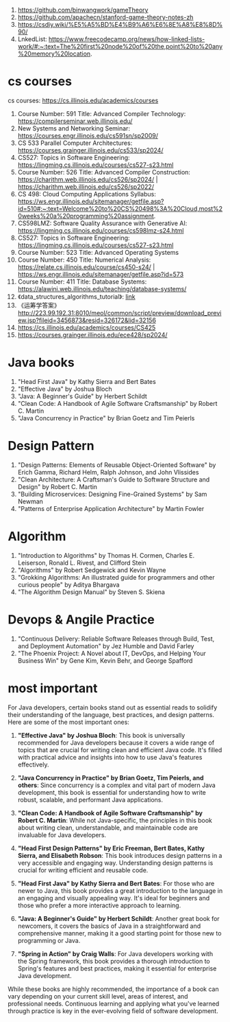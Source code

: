 
1. https://github.com/binwangwork/gameTheory
2. https://github.com/apachecn/stanford-game-theory-notes-zh
3. https://csdiy.wiki/%E5%A5%BD%E4%B9%A6%E6%8E%A8%E8%8D%90/
4. LnkedList: https://www.freecodecamp.org/news/how-linked-lists-work/#:~:text=The%20first%20node%20of%20the,point%20to%20any%20memory%20location.

# cs courses
cs courses: https://cs.illinois.edu/academics/courses
1. Course Number: 591 Title: Advanced Compiler Technology: https://compilerseminar.web.illinois.edu/
2. New Systems and Networking Seminar: https://courses.engr.illinois.edu/cs591sn/sp2009/
3. CS 533 Parallel Computer Architectures: https://courses.grainger.illinois.edu/cs533/sp2024/ 
4. CS527: Topics in Software Engineering: https://lingming.cs.illinois.edu/courses/cs527-s23.html
5. Course Number: 526 Title: Advanced Compiler Construction: https://charithm.web.illinois.edu/cs526/sp2024/ | https://charithm.web.illinois.edu/cs526/sp2022/
6. CS 498: Cloud Computing Applications Syllabus: https://ws.engr.illinois.edu/sitemanager/getfile.asp?id=510#:~:text=Welcome%20to%20CS%20498%3A%20Cloud,most%20weeks%20a%20programming%20assignment. 
7. CS598LMZ: Software Quality Assurance with Generative AI: https://lingming.cs.illinois.edu/courses/cs598lmz-s24.html
8. CS527: Topics in Software Engineering: https://lingming.cs.illinois.edu/courses/cs527-s23.html
9. Course Number: 523 Title: Advanced Operating Systems
10. Course Number: 450  Title: Numerical Analysis: https://relate.cs.illinois.edu/course/cs450-s24/ | https://ws.engr.illinois.edu/sitemanager/getfile.asp?id=573
11. Course Number: 411 Title: Database Systems: https://alawini.web.illinois.edu/teaching/database-systems/
12. 《data_structures_algorithms_tutorial》: [link](/000-Books/coding_Books/data_structures_algorithms_tutorial.pdf)
13. 《运筹学答案》http://223.99.192.31:8010/meol/common/script/preview/download_preview.jsp?fileid=3456873&resid=326172&lid=32156
14. https://cs.illinois.edu/academics/courses/CS425
15. https://courses.grainger.illinois.edu/ece428/sp2024/


# Java books
1. "Head First Java" by Kathy Sierra and Bert Bates
2. "Effective Java" by Joshua Bloch
3. "Java: A Beginner's Guide" by Herbert Schildt
4. "Clean Code: A Handbook of Agile Software Craftsmanship" by Robert C. Martin
5. "Java Concurrency in Practice" by Brian Goetz and Tim Peierls

# Design Pattern
1. "Design Patterns: Elements of Reusable Object-Oriented Software" by Erich Gamma, Richard Helm, Ralph Johnson, and John Vlissides
2. "Clean Architecture: A Craftsman's Guide to Software Structure and Design" by Robert C. Martin
3. "Building Microservices: Designing Fine-Grained Systems" by Sam Newman
4. "Patterns of Enterprise Application Architecture" by Martin Fowler


# Algorithm
1. "Introduction to Algorithms" by Thomas H. Cormen, Charles E. Leiserson, Ronald L. Rivest, and Clifford Stein
2. "Algorithms" by Robert Sedgewick and Kevin Wayne
3. "Grokking Algorithms: An illustrated guide for programmers and other curious people" by Aditya Bhargava
4. "The Algorithm Design Manual" by Steven S. Skiena

# Devops & Angile Practice
1. "Continuous Delivery: Reliable Software Releases through Build, Test, and Deployment Automation" by Jez Humble and David Farley
2. "The Phoenix Project: A Novel about IT, DevOps, and Helping Your Business Win" by Gene Kim, Kevin Behr, and George Spafford


# most important
For Java developers, certain books stand out as essential reads to solidify their understanding of the language, best practices, and design patterns. Here are some of the most important ones:

1. **"Effective Java" by Joshua Bloch**: This book is universally recommended for Java developers because it covers a wide range of topics that are crucial for writing clean and efficient Java code. It's filled with practical advice and insights into how to use Java's features effectively.

2. **"Java Concurrency in Practice" by Brian Goetz, Tim Peierls, and others**: Since concurrency is a complex and vital part of modern Java development, this book is essential for understanding how to write robust, scalable, and performant Java applications.

3. **"Clean Code: A Handbook of Agile Software Craftsmanship" by Robert C. Martin**: While not Java-specific, the principles in this book about writing clean, understandable, and maintainable code are invaluable for Java developers.

4. **"Head First Design Patterns" by Eric Freeman, Bert Bates, Kathy Sierra, and Elisabeth Robson**: This book introduces design patterns in a very accessible and engaging way. Understanding design patterns is crucial for writing efficient and reusable code.

5. **"Head First Java" by Kathy Sierra and Bert Bates**: For those who are newer to Java, this book provides a great introduction to the language in an engaging and visually appealing way. It's ideal for beginners and those who prefer a more interactive approach to learning.

6. **"Java: A Beginner's Guide" by Herbert Schildt**: Another great book for newcomers, it covers the basics of Java in a straightforward and comprehensive manner, making it a good starting point for those new to programming or Java.

7. **"Spring in Action" by Craig Walls**: For Java developers working with the Spring framework, this book provides a thorough introduction to Spring's features and best practices, making it essential for enterprise Java development.

While these books are highly recommended, the importance of a book can vary depending on your current skill level, areas of interest, and professional needs. Continuous learning and applying what you've learned through practice is key in the ever-evolving field of software development.

